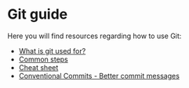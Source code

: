 # Git guide

Here you will find resources regarding how to use Git:

- [What is git used for?](what-is-git-used-for.md)
- [Common steps](common-steps.md)
- [Cheat sheet](cheat-sheet.md)
- [Conventional Commits - Better commit messages](conventional-commits.md)